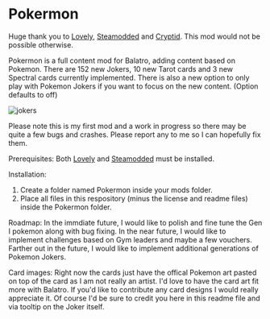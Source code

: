 # Pokermon
Huge thank you to [Lovely](https://github.com/ethangreen-dev/lovely-injector), [Steamodded](https://github.com/Steamopollys/Steamodded) and [Cryptid](https://github.com/MathIsFun0/Cryptid).
This mod would not be possible otherwise. 

Pokermon is a full content mod for Balatro, adding content based on Pokemon. There are 152 new Jokers, 10 new Tarot cards and 3 new Spectral cards currently implemented.
There is also a new option to only play with Pokemon Jokers if you want to focus on the new content. (Option defaults to off)

![jokers](https://github.com/user-attachments/assets/ddbadac0-deeb-439d-9dcb-5f8e7696de39)

Please note this is my first mod and a work in progress so there may be quite a few bugs and crashes. Please report any to me so I can hopefully fix them.

Prerequisites:
Both [Lovely](https://github.com/ethangreen-dev/lovely-injector) and [Steamodded](https://github.com/Steamopollys/Steamodded) must be installed.

Installation:
1. Create a folder named Pokermon inside your mods folder.
2. Place all files in this respository (minus the license and readme files) inside the Pokermon folder.

Roadmap:
In the immdiate future, I would like to polish and fine tune the Gen I pokemon along with bug fixing. 
In the near future, I would like to implement challenges based on Gym leaders and maybe a few vouchers. 
Farther out in the future, I would like to implement additional generations of Pokemon Jokers.

Card images:
Right now the cards just have the offical Pokemon art pasted on top of the card as I am not really an artist. I'd love to have the card art fit more with Balatro. 
If you'd like to contribute any card designs I would really appreciate it. Of course I'd be sure to credit you here in this readme file and via tooltip on the Joker itself.
